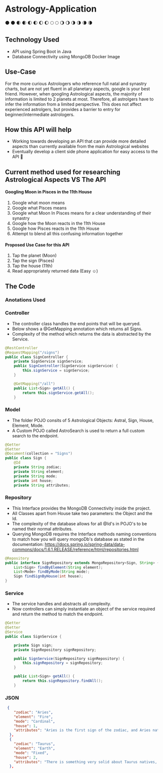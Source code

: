 # Astrology-Application

🌑 :new_moon:	🌒 :waxing_crescent_moon:	🌓 :first_quarter_moon:
🌔 :waxing_gibbous_moon:	🌕 :full_moon:	🌖 :waning_gibbous_moon:
🌗 :last_quarter_moon:	🌘 :waning_crescent_moon:	

## Technology Used

- API using Spring Boot in Java
- Database Connectivity using MongoDB Docker Image

## Use-Case
For the more curious Astrologers who reference full natal and synastry charts, 
but are not yet fluent in all planetary aspects, google is your best friend.
However, when googling Astrological aspects, the majority of information is limited to 2 planets at most. 
Therefore, all astrolgers have to infer the information from a limited perspective.
This does not affect experienced astrolgers, but provides a barrier to entry for beginner/intermediate astrologers.

## How this API will help

- Working towards developing an API that can provide more detailed aspects than currently available from the main Astrological websites
- Eventually develop a client side phone application for easy access to the API  :iphone: 

## Current method used for researching Astrological Aspects VS The API

#### Googling Moon in Pisces in the 11th House 

1. Google what moon means
2. Google what Pisces means
3. Google what Moon In Pisces means for a clear understanding of their synastry
4. Google how the Moon reacts in the 11th House
5. Google how Pisces reacts in the 11th House
6. Attempt to blend all this confusing information together

#### Proposed Use Case for this API

1. Tap the planet (Moon)
2. Tap the sign (Pisces)
3. Tap the house (11th)
4. Read appropriately returned data (Easy :relaxed:)

## The Code

### Anotations Used

### Controller
* The controller class handles the end points that will be queryed. 
* Below shows a @GetMapping annotation which returns all Signs.
* Complexity of the method which returns the data is abstracted by the Service.
```java
@RestController
@RequestMapping("/signs")
public class SignController {
    private SignService signService;
    public SignController(SignService signService) {
        this.signService = signService;
    }

    @GetMapping("/all")
    public List<Sign> getAll() {
        return this.signService.getAll();
    }
```


### Model
* The folder POJO consits of 5 Astrological Objects: Astral, Sign, House, Element, Mode.
* A Custom POJO called AstroSearch is used to return a full custom search to the endpoint.
```java
@Getter
@Setter
@Document(collection = "Signs")
public class Sign {
    @Id
    private String zodiac;
    private String element;
    private String mode;
    private int house;
    private String attributes;
```


### Repository
* This Interface provides the MongoDB Connectivity inside the project.
* All Classes apart from House take two parameters: the Object and the Id.
* The complexity of the database allows for all @Id's in POJO's to be named their normal attributes.
* Querying MongoDB requires the Interface methods naming conventions to match how you will query mongoDb's database as stated in the documentation: https://docs.spring.io/spring-data/data-commons/docs/1.6.1.RELEASE/reference/html/repositories.html
```java
@Repository
public interface SignRepository extends MongoRepository<Sign, String> {
    List<Sign> findByElement(String element);
    List<Mode> findByMode(String mode);
    Sign findSignByHouse(int house);
}
```

### Service
* The service handles and abstracts all complexity.
* Now controllers can simply instantiate an object of the service required and return the method to match the endpoint.
```java
@Getter
@Setter
@Service
public class SignService {

    private Sign sign;
    private SignRepository signRepository;

    public SignService(SignRepository signRepository) {
        this.signRepository = signRepository;
    }

    public List<Sign> getAll() {
        return this.signRepository.findAll();
    }
```

### JSON
```json
 {
    "zodiac": "Aries",
    "element": "Fire",
    "mode": "Cardinal",
    "house": 1,
    "attributes": "Aries is the first sign of the zodiac, and Aries natives are the first to start—and the first to finish—whatever they set out to do. Aries is an active, energetic sign. People with Sun in Aries are direct, straightforward, and uncomplicated. They expect the same from others, and are baffled when they don’t always get it.\n\nThe body comes first with Aries. Sun in Aries people are natural athletes. At the very least, their natural inclination is to use their bodies to get things done. They’re not given to long, drawn-out emotional moments; nor are they big on planning ahead. Instead, they live their lives simply. What is happening right now is most important to Aries. Impatience is a definite vice, and innovation is a huge strength. Aries loves to start anything new, and they have trouble sitting still. They are pioneers in whatever they do, and there is a very basic quality of bravery in these people that is unmistakable! Aries generally knows what they want, and they know the quickest route to getting it. They take shortcuts if they must, but generally, everything is aboveboard. Underhanded just isn’t their style. Some Aries people are bold, but even the quieter ones are brave and even plucky in their own way. Independence is their birthright. Nothing gets them going more than a fresh slate, the promise of a new day, and a brand new start.\n\nAries enjoys a challenge, and Aries Suns are happiest when their lives are moving forward and active. There’s a childlike quality to all Aries Sun people, and it’s often quite charming."
  },
  {
    "zodiac": "Taurus",
    "element": "Earth",
    "mode": "Fixed",
    "house": 2,
    "attributes": "There is something very solid about Taurus natives, no matter what the rest of their charts say about them. Though they are dependable most of the time, this generally shows itself more in habit than in outright helpfulness.\n\nTaurus natives are sensual folk–and this includes sex, but extends to pleasures in all areas: they delight in the sensual pleasures of food, a comfortable blanket, a richly colored aquarium to look at, the smell of flowers or spring rain, pleasing melodies coming from their stereos, and so forth. Some might even say they live through their senses more than most.\n\nWhen Taurus natives work, they work hard. They do it with a steadiness that may rarely be considered quick–rather it’s a dependable, plodding, and steady effort that has its payoffs. Security is immensely important to Taurus–some of them actively seek wealth, while others are content to be “comfortable”. The Taurus attributes of “comfortable” may not be exactly the same as the rest of the signs, but comfort is definitely a driving force.\n\nAlthough hard-working, their fixed and comfort-loving nature sometimes makes them appear lazy. This is only because they separate work and leisure so well. When they work, they work hard, and when they play, they don’t really “play” as such…they relax. A Solar Taurus who has kicked his or her feet up is rooted there–you’d be hard-pressed to get them to move. On a mental level, you’ll likely have the same problem. Taureans stick with things and ideas, and therein lies one of the reasons why they are known for their stubbornness. Taurus is a fixed sign, and they have a fair measure of tradition and steadiness in their make-up that keeps them rooted.\n\nThe possessiveness associated with Taurus shows up in all areas of life in some way. Taurus likes to own things (and sometimes people). A nice home, a piece of land (this can be modest), a paid-off car, that aquarium mentioned earlier, a couple pets, maybe a solid business…In love and relationship, there is an earthy kind of possessiveness that may be considered jealousy by some, but there is actually quite a difference between being possessive and being jealous. Taurus natives are rarely jealous and petty. They do, however, think of the people they love as theirs–it adds to their sense of security."
  },

```
